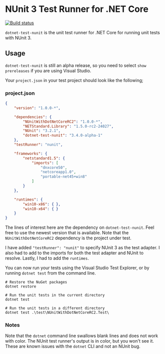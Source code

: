 # NUnit 3 Test Runner for .NET Core

[![Build status](https://ci.appveyor.com/api/projects/status/yg7dawcy1106g1li/branch/master?svg=true)](https://ci.appveyor.com/project/CharliePoole/dotnet-test-nunit/branch/master)

`dotnet-test-nunit` is the unit test runner for .NET Core for running unit tests with NUnit 3.

## Usage

`dotnet-test-nunit` is still an alpha release, so you need to select `show prereleases` if you are using Visual Studio.

Your `project.json` in your test project should look like the following;

### project.json

```json
{
    "version": "1.0.0-*",

    "dependencies": {
        "NUnitWithDotNetCoreRC2": "1.0.0-*",
        "NETStandard.Library": "1.5.0-rc2-24027",
        "NUnit": "3.2.1",
        "dotnet-test-nunit": "3.4.0-alpha-1"
    },
    "testRunner": "nunit",

    "frameworks": {
        "netstandard1.5": {
            "imports": [
                "dnxcore50",
                "netcoreapp1.0",
                "portable-net45+win8"
            ]
        }
    },

    "runtimes": {
        "win10-x86": { },
        "win10-x64": { }
    }
}
```

The lines of interest here are the dependency on `dotnet-test-nunit`. Feel free to use the newest version that is available. Note that the `NUnitWithDotNetCoreRC2` dependency is the project under test.

I have added `"testRunner": "nunit"` to specify NUnit 3 as the test adapter. I also had to add to the imports for both the test adapter and NUnit to resolve. Lastly, I had to add the `runtimes`.

You can now run your tests using the Visual Studio Test Explorer, or by running `dotnet test` from the command line.

```
# Restore the NuGet packages
dotnet restore

# Run the unit tests in the current directory
dotnet test

# Run the unit tests in a different directory
dotnet test .\test\NUnitWithDotNetCoreRC2.Test\
```

### Notes

Note that the `dotnet` command line swallows blank lines and does not work with color.
The NUnit test runner's output is in color, but you won't see it. These are known issues with
the `dotnet` CLI and not an NUnit bug.
